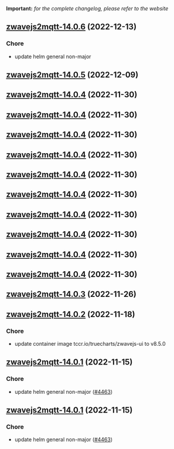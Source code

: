 **Important:**
*for the complete changelog, please refer to the website*




## [zwavejs2mqtt-14.0.6](https://github.com/truecharts/charts/compare/zwavejs2mqtt-14.0.5...zwavejs2mqtt-14.0.6) (2022-12-13)

### Chore

- update helm general non-major
  
  


## [zwavejs2mqtt-14.0.5](https://github.com/truecharts/charts/compare/zwavejs2mqtt-14.0.4...zwavejs2mqtt-14.0.5) (2022-12-09)




## [zwavejs2mqtt-14.0.4](https://github.com/truecharts/charts/compare/zwavejs2mqtt-14.0.3...zwavejs2mqtt-14.0.4) (2022-11-30)




## [zwavejs2mqtt-14.0.4](https://github.com/truecharts/charts/compare/zwavejs2mqtt-14.0.3...zwavejs2mqtt-14.0.4) (2022-11-30)




## [zwavejs2mqtt-14.0.4](https://github.com/truecharts/charts/compare/zwavejs2mqtt-14.0.3...zwavejs2mqtt-14.0.4) (2022-11-30)




## [zwavejs2mqtt-14.0.4](https://github.com/truecharts/charts/compare/zwavejs2mqtt-14.0.3...zwavejs2mqtt-14.0.4) (2022-11-30)




## [zwavejs2mqtt-14.0.4](https://github.com/truecharts/charts/compare/zwavejs2mqtt-14.0.3...zwavejs2mqtt-14.0.4) (2022-11-30)




## [zwavejs2mqtt-14.0.4](https://github.com/truecharts/charts/compare/zwavejs2mqtt-14.0.3...zwavejs2mqtt-14.0.4) (2022-11-30)




## [zwavejs2mqtt-14.0.4](https://github.com/truecharts/charts/compare/zwavejs2mqtt-14.0.3...zwavejs2mqtt-14.0.4) (2022-11-30)




## [zwavejs2mqtt-14.0.4](https://github.com/truecharts/charts/compare/zwavejs2mqtt-14.0.3...zwavejs2mqtt-14.0.4) (2022-11-30)




## [zwavejs2mqtt-14.0.4](https://github.com/truecharts/charts/compare/zwavejs2mqtt-14.0.3...zwavejs2mqtt-14.0.4) (2022-11-30)




## [zwavejs2mqtt-14.0.4](https://github.com/truecharts/charts/compare/zwavejs2mqtt-14.0.3...zwavejs2mqtt-14.0.4) (2022-11-30)




## [zwavejs2mqtt-14.0.3](https://github.com/truecharts/charts/compare/zwavejs2mqtt-14.0.2...zwavejs2mqtt-14.0.3) (2022-11-26)




## [zwavejs2mqtt-14.0.2](https://github.com/truecharts/charts/compare/zwavejs2mqtt-14.0.1...zwavejs2mqtt-14.0.2) (2022-11-18)

### Chore

- update container image tccr.io/truecharts/zwavejs-ui to v8.5.0
  
  


## [zwavejs2mqtt-14.0.1](https://github.com/truecharts/charts/compare/zwavejs2mqtt-14.0.0...zwavejs2mqtt-14.0.1) (2022-11-15)

### Chore

- update helm general non-major ([#4463](https://github.com/truecharts/charts/issues/4463))
  
  


## [zwavejs2mqtt-14.0.1](https://github.com/truecharts/charts/compare/zwavejs2mqtt-14.0.0...zwavejs2mqtt-14.0.1) (2022-11-15)

### Chore

- update helm general non-major ([#4463](https://github.com/truecharts/charts/issues/4463))
  
